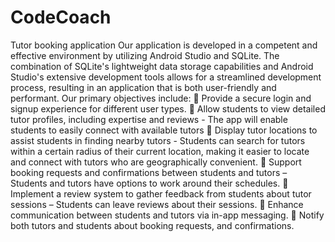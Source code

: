 # CodeCoach
Tutor booking application
Our application is developed in a competent and effective environment by utilizing Android Studio and SQLite. The combination of SQLite's lightweight data storage capabilities and Android Studio's extensive development tools allows for a streamlined development process, resulting in an application that is both user-friendly and performant.
Our primary objectives include: 
	Provide a secure login and signup experience for different user types.
	Allow students to view detailed tutor profiles, including expertise and reviews - The app will enable students to easily connect with available tutors
	Display tutor locations to assist students in finding nearby tutors - Students can search for tutors within a certain radius of their current location, making it easier to locate and connect with tutors who are geographically convenient.
	Support booking requests and confirmations between students and tutors – Students and tutors have options to work around their schedules. 
	Implement a review system to gather feedback from students about tutor sessions – Students can leave reviews about their sessions. 
	Enhance communication between students and tutors via in-app messaging.
	Notify both tutors and students about booking requests, and confirmations.
